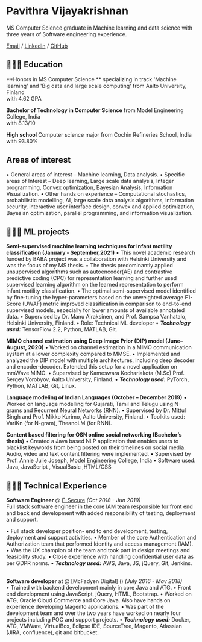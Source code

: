 

<head>
<meta name="google-site-verification" content="wVwG9aveRzbnMOL9w2D5TbwOVYFozw5U6Cvq5Zy1LZk" />
 <meta name="description" content="Pavithra Vijayakrishnan Resume ">
<meta name="author" content="Pavithra Vijayakrishnan">
</head>

# Pavithra Vijayakrishnan

MS Computer Science graduate in Machine learning and data science with three years of Software engineering experience. <br>

[Email](mailto:vijayakrishnanpavithra@gmail.com) / [LinkedIn](https://www.linkedin.com/in/pavithra-vijayakrishnan-a0050718a/) / [GitHub](https://github.com/pavi2894/) 





## 👩🏼‍🎓 Education

**Honors in MS Computer Science ** specializing in track 'Machine learning' and 'Big data and large scale computing' from Aalto University, Finland <br> with 4.62 GPA

**Bachelor of Technology in Computer Science** from Model Engineering College, India <br> with 8.13/10

**High school** Computer science major from Cochin Refineries School, India with 93.80%

## Areas of interest 

• General areas of interest – Machine learning, Data analysis.
• Specific areas of Interest – Deep learning, Large scale data analysis, Integer programming, Convex optimization, Bayesian
Analysis, Information Visualization.
• Other hands on experience – Computational stochastics, probabilistic modelling, AI, large scale data analysis algorithms,
information security, interactive user interface design, convex and applied optimization, Bayesian optimization, parallel
programming, and information visualization.

## 👩🏼‍💻  ML projects

**Semi-supervised machine learning techniques for infant motility classification (January - September,2021)**
• This novel academic research funded by BABA project was a collaboration with Helsinki University and was the focus of my MS thesis. 
• The thesis predominantly applied unsupervised algorithms such as autoencoder(AE) and contrastive predictive coding (CPC) for representation learning and further used supervised learning algorithm on the learned representation to perform infant motility classification.
• The optimal semi-supervised model identified by fine-tuning the hyper-parameters based on the unweighted average F1-Score (UWAF) metric improved classification in comparison to end-to-end supervised models, especially for lower amounts of available annotated data. 
• Supervised by Dr. Manu Airaksinen, and Prof. Sampsa Vanhatalo, Helsinki University, Finland.
• Role: Technical ML developer 
• **_Technology used:_** TensorFlow 2.2, Python, MATLAB, Git.

**MIMO channel estimation using Deep Image Prior (DIP) model (June– August, 2020)**
• Worked on channel estimation in a MIMO communication system at a lower complexity compared to MMSE.
• Implemented and analyzed the DIP model with multiple architectures, including deep decoder and encoder-decoder. Extended
this setup for a novel application on mmWave MIMO.
• Supervised by Kameswara Kocharlakota (M.Sc) Prof. Sergey Vorobyov, Aalto University, Finland.
• **_Technology used:_** PyTorch, Python, MATLAB, Git, Linux.

**Language modeling of Indian Languages (October – December 2019)**
• Worked on language modelling for Gujarati, Tamil and Telugu using N-grams and Recurrent Neural Networks (RNN).
• Supervised by Dr. Mittul Singh and Prof. Mikko Kurimo, Aalto University, Finland.
• Toolkits used: VariKn (for N-gram), TheanoLM (for RNN).



**Content based filtering for OSN online social networking (Bachelor’s thesis)**
• Created a Java based NLP application that enables users to blacklist keywords from being posted on their timelines on social media.
Audio, video and text content filtering were implemented.
• Supervised by Prof. Annie Julie Joseph, Model Engineering College, India
• Software used: Java, JavaScript , VisualBasic ,HTML/CSS




## 👩🏼‍💻 Technical Experience

**Software Engineer** @ [F-Secure](https://www.f-secure.com/en) _(Oct 2018 - Jun 2019)_ <br>
Full stack software engineer in the core IAM team responsible for front end and back end development with added responsibility of testing, deployment and support. 
  
• Full stack developer position- end to end development, testing, deployment and support activities.
• Member of the core Authentication and Authorization team that performed Identity and access management (IAM).
• Was the UX champion of the team and took part in design meetings and feasibility study.
• Close experience with handling confidential user data as per GDPR norms.
• **_Technology used:_** AWS, Java, JS, jQuery, Git, Jenkins.
<br><br>


**Software developer** at @ [McFadyen Digital] () _(July 2016 - May 2018)_ <br>
• Trained with backend development mainly in core Java and ATG.
• Front end development using JavaScript, jQuery, HTML, Bootstrap.
• Worked on ATG, Oracle Cloud Commerce and Core Java. Also have hands on experience
developing Magento applications.
• Was part of the development team and over the two years have worked on nearly four projects
including POC and support projects.
• **_Technology used:_** Docker, ATG, VMWare, VirtualBox, Eclipse IDE, SourceTree, Magento,
Atlassian (JIRA, confluence), git and bitbucket.





